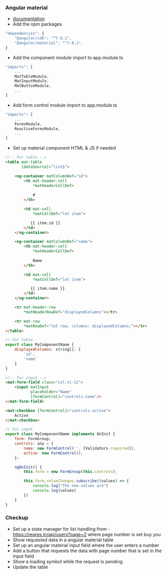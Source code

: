 ### Angular material
* [documentation](https://material.angular.io/components/categories)
* Add the npm packages
```JavaScript
"dependencies": {
    "@angular/cdk": "^7.0.1",
    "@angular/material": "^7.0.1",
}
```
* Add the component module import to app.module.ts
```JavaScript
"imports": [
    ...
    MatTableModule,
    MatInputModule,
    MatButtonModule,
    ...
]
```
* Add form control module import to app.module.ts
```JavaScript
"imports": [
    ...
    FormsModule,
    ReactiveFormsModule,
    ...
]
```
* Set up material component HTML & JS if needed
```HTML
<!-- For table -->
<table mat-table
       [dataSource]="list$">

    <ng-container matColumnDef="id">
        <th mat-header-cell
            *matHeaderCellDef>
            
            #
        </th>

        <td mat-cell
            *matCellDef="let item">

           {{ item.id }}
        </td>
    </ng-container>

    <ng-container matColumnDef="name">
        <th mat-header-cell
            *matHeaderCellDef>
            
            Name
        </th>

        <td mat-cell
            *matCellDef="let item">

           {{ item.name }}
        </td>
    </ng-container>

    <tr mat-header-row
        *matHeaderRowDef="displayedColumns"></tr>

    <tr mat-row
        *matRowDef="let row; columns: displayedColumns;"></tr>
</table>
```
```JavaScript
// For table
export class MyComponentName {
    displayedColumns: string[]: [
        'id',
        'name'
    ]
}
```
```HTML
<!-- For input -->
<mat-form-field class="col-xl-12">
    <input matInput
           placeholder="Name"
           [formControl]="controls.name"/>
</mat-form-field>

<mat-checkbox [formControl]="controls.active">
    Active
</mat-checkbox>
```
```JavaScript
// For input
export class MyComponentName implements OnInit {
    form: FormGroup;
    controls: any = {
        name: new FormControl('', [Validators.required]),
        active: new FormControl(),
    };

    ngOnInit() {
        this.form = new FormGroup(this.controls);

        this.form.valueChanges.subscribe((values) => {
            console.log("The new values are")
            console.log(values)
        })
    }
}
```
### Checkup
* Set up a state manager for list handling from - https://reqres.in/api/users?page=2 where page number is set buy you
* Show requested data in a angular material table
* Set up an angular material input field where the user enters a number
* Add a button that requests the data with page number that is set in the input field
* Show a loading symbol while the request is pending
* Update the table